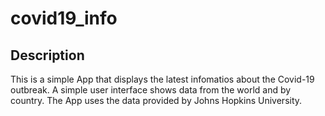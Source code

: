 # covid19_info

## Description

This is a simple App that displays the latest infomatios about the Covid-19 outbreak. 
A simple user interface shows data from the world and by country. The App uses the data provided by Johns Hopkins University.


